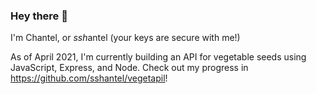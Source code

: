 ### Hey there :wave:

I'm Chantel, or <i>ssh</i>antel (your keys are secure with me!)

As of April 2021, I'm currently building an API for vegetable seeds using JavaScript, Express, and Node. Check out my progress in https://github.com/sshantel/vegetapil!
